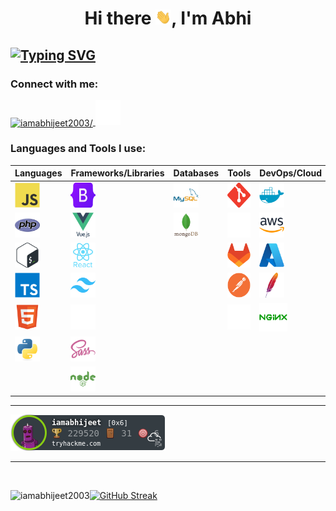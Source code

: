 ### <h1 align="center">Hi there <img src="./assets/wave.gif" width="25px"/>, I'm Abhi</h1>

[![Typing SVG](https://readme-typing-svg.demolab.com?font=Fira+code&pause=1000&width=435&lines=Web+developer;Open+Source+Contributer;Cybersecurity+Student)](https://git.io/typing-svg)
---

<h3 align="left">Connect with me:</h3>
<p align="left">
  <a href="https://linkedin.com/in/iamabhijeet2003/" target="blank">
    <img align="center" src="https://raw.githubusercontent.com/rahuldkjain/github-profile-readme-generator/master/src/images/icons/Social/linked-in-alt.svg" alt="iamabhijeet2003/" height="30" width="40" />
  </a>

  <a href="https://twitter.com/iamabhijeet2003" target="blank">
   <img src="./assets/logos/twitter.svg" alt="twitter" width="40" /> 
  </a>
</p>

<h3 align="left">Languages and Tools I use:</h3>


| **Languages** | **Frameworks/Libraries** | **Databases** | **Tools** | **DevOps/Cloud** |
|---------------|--------------------------|---------------|-----------| -----------|
| <img src="./assets/logos/js.svg" alt="javascript" width="40" height="40"/> | <img src="./assets/logos/bootstrap.svg" alt="bootstrap" width="40" height="40"/>  | <img src="./assets/logos/mysql.svg" alt="mysql" width="40" height="40"/>  | <img src="./assets/logos/git.svg" alt="git" width="40" height="40"/> | <img src="./assets/logos/docker.svg"  width="40" height="40" alt="docker" /> |
| <img src="./assets/logos/php.svg" alt="php" width="40" height="40"/> | <img src="./assets/logos/vue.svg" alt="vuejs" width="40" height="40"/> | <img src="./assets/logos/mongo.svg" alt="mongodb" width="40" height="40"/> | <img src="./assets/logos/github.svg" alt="github" width="40" height="40"/> | <img src="./assets/logos/aws.svg" alt="aws" width="40" height="40"/> | 
|  <img src="./assets/logos/bash.svg" alt="bash" width="40" height="40"/>  | <img src="./assets/logos/react.svg" alt="react" width="40" height="40"/> | | <img src="./assets/logos/gitlab.svg" alt="gitlab" width="40" height="40"/> | <img src="./assets/logos/azure.svg" alt="azure" width="40" height="40"/> |
| <img src="./assets/logos/ts.svg" alt="typescript" width="40" height="40" /> | <img src="./assets/logos/tailwind.svg" alt="tailwindcss" width="40" height="40" /> | | <img src="./assets/logos/postman.svg" alt="postman" width="40" height="40" /> | <img src="./assets/logos/apache.svg" width="40" alt="apache" /> |
| <img src="./assets/logos/html.svg" width="40" height="40" alt="html" /> | <img src="./assets/logos/symfony.svg" alt="symfony" width="40" height="40" /> | | <img src="./assets/logos/vercel.svg" alt="vercel" width="40" height="40" /> | <img src="./assets/logos/nginx.svg" width="45" alt="nginx" /> |
| <img src="./assets/logos/py.svg" width="40" height="40 " alt="python" /> | <img src="./assets/logos/sass.svg" width="40" height="40 " alt="sass" /> | |
|| <img src="./assets/logos/nodejs.svg" width="40" height="40" alt="nodejs" /> | | |

---

<a href="https://tryhackme.com/p/iamabhijeet">
  <img src="https://github.com/iamabhijeet2003/iamabhijeet2003/blob/main/assets/tryhackme-badge.png?raw=true" alt="badge" >
</a>

---

<br/>
<p>
  <img align="left" src="https://github-readme-stats.vercel.app/api/top-langs?username=iamabhijeet2003&show_icons=true&locale=en&layout=compact" alt="iamabhijeet2003" />
</p>

<p>
  <a href="https://git.io/streak-stats"><img src="https://github-readme-streak-stats.herokuapp.com?user=iamabhijeet2003&theme=dark&border_radius=6.1&card_width=501" alt="GitHub Streak" /></a>
</p>
